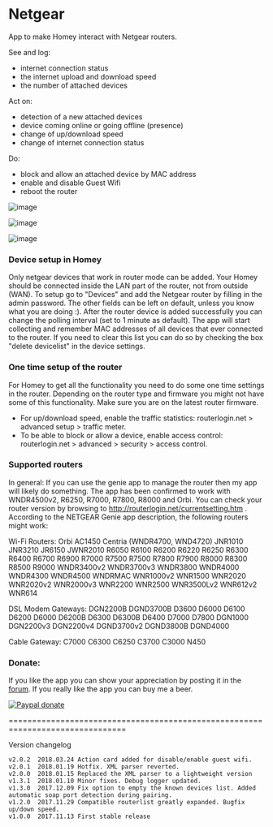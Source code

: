 # Netgear #

App to make Homey interact with Netgear routers.

See and log:
* internet connection status
* the internet upload and download speed
* the number of attached devices

Act on:
* detection of a new attached devices
* device coming online or going offline (presence)
* change of up/download speed
* change of internet connection status

Do:
* block and allow an attached device by MAC address
* enable and disable Guest Wifi
* reboot the router

![image][mobile-card-image]

![image][flow-cards-image]

![image][insights-image]

### Device setup in Homey ###
Only netgear devices that work in router mode can be added. Your Homey should be connected inside the LAN part of the router, not from outside (WAN). To setup go to "Devices" and add the Netgear router by filling in the admin password. The other fields can be left on default, unless you know what you are doing :). After the router device is added successfully you can change the polling interval (set to 1 minute as default). The app will start collecting and remember MAC addresses of all devices that ever connected to the router. If you need to clear this list you can do so by checking the box "delete devicelist" in the device settings.

### One time setup of the router ###
For Homey to get all the functionality you need to do some one time settings in the router. Depending on the router type and firmware you might not have some of this functionality. Make sure you are on the latest router firmware.
- For up/download speed, enable the traffic statistics: routerlogin.net > advanced setup > traffic meter.
- To be able to block or allow a device, enable access control: routerlogin.net > advanced > security > access control.

### Supported routers ###
In general: If you can use the genie app to manage the router then my app will likely do something. The app has been confirmed to work with WNDR4500v2, R6250, R7000, R7800, R8000 and Orbi.
You can check your router version by browsing to http://routerlogin.net/currentsetting.htm . According to the NETGEAR Genie app description, the following routers might work:

Wi-Fi Routers: Orbi AC1450 Centria (WNDR4700, WND4720) JNR1010 JNR3210 JR6150 JWNR2010 R6050 R6100 R6200 R6220 R6250 R6300 R6400 R6700 R6900 R7000 R7500 R7500 R7800 R7900 R8000 R8300 R8500 R9000 WNDR3400v2 WNDR3700v3 WNDR3800 WNDR4000 WNDR4300 WNDR4500 WNDRMAC WNR1000v2 WNR1500 WNR2020 WNR2020v2 WNR2000v3 WNR2200 WNR2500 WNR3500Lv2 WNR612v2 WNR614

DSL Modem Gateways: DGN2200B DGND3700B D3600 D6000 D6100 D6200 D6000 D6200B D6300 D6300B D6400 D7000 D7800 DGN1000 DGN2200v3 DGN2200v4 DGND3700v2 DGND3800B DGND4000

Cable Gateway: C7000 C6300 C6250 C3700 C3000 N450

### Donate: ###
If you like the app you can show your appreciation by posting it in the [forum].
If you really like the app you can buy me a beer.

[![Paypal donate][pp-donate-image]][pp-donate-link]

===============================================================================

Version changelog

```
v2.0.2	2018.03.24 Action card added for disable/enable guest wifi.
v2.0.1	2018.01.19 Hotfix. XML parser reverted.
v2.0.0	2018.01.15 Replaced the XML parser to a lightweight version
v1.3.1	2018.01.10 Minor fixes. Debug logger updated.
v1.3.0	2017.12.09 Fix option to empty the known devices list. Added automatic soap port detection during pairing.
v1.2.0	2017.11.29 Compatible routerlist greatly expanded. Bugfix up/down speed.
v1.0.0	2017.11.13 First stable release

```
[forum]: https://forum.athom.com/discussion/3532
[pp-donate-link]: https://www.paypal.com/cgi-bin/webscr?cmd=_s-xclick&hosted_button_id=VB7VKG5Y28M6N
[pp-donate-image]: https://www.paypalobjects.com/en_US/i/btn/btn_donate_SM.gif
[mobile-card-image]: https://forum.athom.com/uploads/editor/uy/8gbc8icfg8aj.png
[flow-cards-image]: https://forum.athom.com/uploads/editor/bk/d0ckmek9ok0r.png
[insights-image]: https://forum.athom.com/uploads/editor/qj/l7hpjcacn1qf.png
